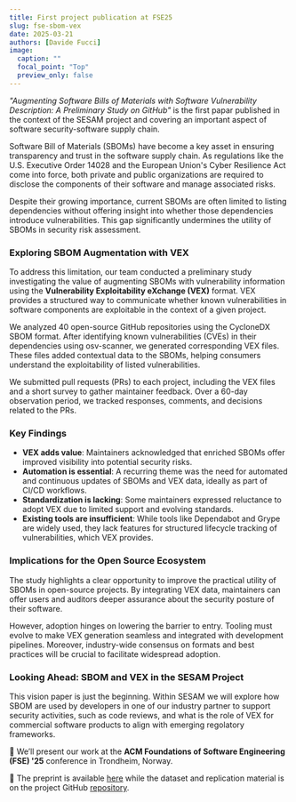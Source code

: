 ```yaml
---
title: First project publication at FSE25
slug: fse-sbom-vex
date: 2025-03-21 
authors: [Davide Fucci]
image:
  caption: ""
  focal_point: "Top"
  preview_only: false
---
```


_"Augmenting Software Bills of Materials with Software Vulnerability Description: A Preliminary Study on GitHub"_ is the first papar published in the context of the SESAM project and covering an important aspect of software security-software supply chain. 

Software Bill of Materials (SBOMs) have become a key asset in ensuring transparency and trust in the software supply chain.
As regulations like the U.S. Executive Order 14028 and the European Union's Cyber Resilience Act come into force, both private and public organizations are required to disclose the components of their software and manage associated risks.

Despite their growing importance, current SBOMs are often limited to listing dependencies without offering insight into whether those dependencies introduce vulnerabilities. This gap significantly undermines the utility of SBOMs in security risk assessment.

### Exploring SBOM Augmentation with VEX
To address this limitation, our team conducted a preliminary study investigating the value of augmenting SBOMs with vulnerability information using the **Vulnerability Exploitability eXchange (VEX)** format. VEX provides a structured way to communicate whether known vulnerabilities in software components are exploitable in the context of a given project.

We analyzed 40 open-source GitHub repositories using the CycloneDX SBOM format. After identifying known vulnerabilities (CVEs) in their dependencies using osv-scanner, we generated corresponding VEX files. These files added contextual data to the SBOMs, helping consumers understand the exploitability of listed vulnerabilities.

We submitted pull requests (PRs) to each project, including the VEX files and a short survey to gather maintainer feedback. Over a 60-day observation period, we tracked responses, comments, and decisions related to the PRs.

### Key Findings
- **VEX adds value**: Maintainers acknowledged that enriched SBOMs offer improved visibility into potential security risks.
- **Automation is essential**: A recurring theme was the need for automated and continuous updates of SBOMs and VEX data, ideally as part of CI/CD workflows.
- **Standardization is lacking**: Some maintainers expressed reluctance to adopt VEX due to limited support and evolving standards.
- **Existing tools are insufficient**: While tools like Dependabot and Grype are widely used, they lack features for structured lifecycle tracking of vulnerabilities, which VEX provides.

### Implications for the Open Source Ecosystem 
The study highlights a clear opportunity to improve the practical utility of SBOMs in open-source projects. By integrating VEX data, maintainers can offer users and auditors deeper assurance about the security posture of their software.

However, adoption hinges on lowering the barrier to entry. Tooling must evolve to make VEX generation seamless and integrated with development pipelines. Moreover, industry-wide consensus on formats and best practices will be crucial to facilitate widespread adoption.

### Looking Ahead: SBOM and VEX in the SESAM Project
This vision paper is just the beginning. Within SESAM we will explore how SBOM are used by developers in one of our industry partner to support security activities, such as code reviews, and what is the role of VEX for commercial software products to align with emerging regolatory frameworks.

📍 We’ll present our work at the **ACM Foundations of Software Engineering (FSE) '25** conference in Trondheim, Norway. 

📄 The preprint is available [here](https://arxiv.org/abs/2503.13998) while the dataset and replication material is on the project GitHub [repository](https://github.com/SESAM-project/SBOM-VEX-acceptance).



